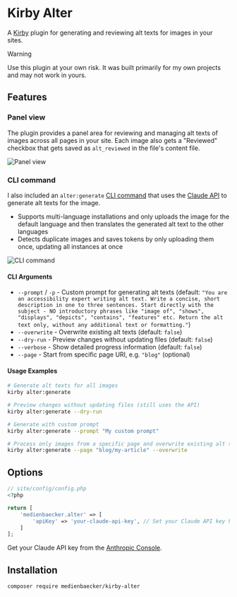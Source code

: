 # Kirby Alter

A [Kirby](https://getkirby.com/) plugin for generating and reviewing alt texts for images in your sites.

> [!WARNING]  
> Use this plugin at your own risk. It was built primarily for my own projects and may not work in yours.

## Features

### Panel view

The plugin provides a panel area for reviewing and managing alt texts of images across all pages in your site. Each image also gets a "Reviewed" checkbox that gets saved as `alt_reviewed` in the file's content file.

![Panel view](https://github.com/user-attachments/assets/6136bebe-ec70-4a33-ab61-80a994af237c)

### CLI command

I also included an `alter:generate` [CLI command](https://github.com/getkirby/cli) that uses the [Claude API](https://docs.anthropic.com/en/api/overview) to generate alt texts for the image.

- Supports multi-language installations and only uploads the image for the default language and then translates the generated alt text to the other languages
- Detects duplicate images and saves tokens by only uploading them once, updating all instances at once

![CLI command](https://github.com/user-attachments/assets/b82e6e42-de36-4545-b484-240936b2fbeb)

#### CLI Arguments

- `--prompt` / `-p` - Custom prompt for generating alt texts (default: `"You are an accessibility expert writing alt text. Write a concise, short description in one to three sentences. Start directly with the subject - NO introductory phrases like "image of", "shows", "displays", "depicts", "contains", "features" etc. Return the alt text only, without any additional text or formatting."`)
- `--overwrite` - Overwrite existing alt texts (default: `false`)
- `--dry-run` - Preview changes without updating files (default: `false`)
- `--verbose` - Show detailed progress information (default: `false`)
- `--page` - Start from specific page URI, e.g. `"blog"` (optional)

#### Usage Examples

```bash
# Generate alt texts for all images
kirby alter:generate

# Preview changes without updating files (still uses the API)
kirby alter:generate --dry-run

# Generate with custom prompt
kirby alter:generate --prompt "My custom prompt"

# Process only images from a specific page and overwrite existing alt texts
kirby alter:generate --page "blog/my-article" --overwrite
```

## Options

```php
// site/config/config.php
<?php

return [
	'medienbaecker.alter' => [
		'apiKey' => 'your-claude-api-key', // Set your Claude API key here
	]
];

```

Get your Claude API key from the [Anthropic Console](https://console.anthropic.com/).

## Installation

```
composer require medienbaecker/kirby-alter
```